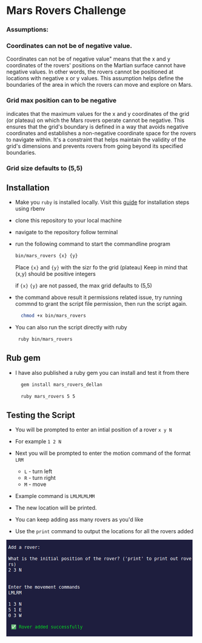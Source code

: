 # Mars Rovers Challenge
 
 ### Assumptions:
 ### Coordinates can not be of negative value.
 Coordinates can not be of negative value" means that the x and y coordinates of the rovers' positions on the Martian surface cannot have negative values. In other words, the rovers cannot be positioned at locations with negative x or y values. This assumption helps define the boundaries of the area in which the rovers can move and explore on Mars.

 ### Grid max position can to be negative
  indicates that the maximum values for the x and y coordinates of the grid (or plateau) on which the Mars rovers operate cannot be negative. This ensures that the grid's boundary is defined in a way that avoids negative coordinates and establishes a non-negative coordinate space for the rovers to navigate within. It's a constraint that helps maintain the validity of the grid's dimensions and prevents rovers from going beyond its specified boundaries.

  ### Grid size defaults to (5,5)




## Installation
- Make you `ruby` is installed locally.
Visit this [guide](https://www.digitalocean.com/community/tutorials/how-to-install-ruby-on-rails-with-rbenv-on-ubuntu-20-04) for installation steps using rbenv

- clone this repository to your local machine
- navigate to the repository follow terminal
- run the following command to start the commandline program
  ```bash
  bin/mars_rovers {x} {y}
  ```
  Place `{x}` and `{y}` with the sizr fo the grid (plateau)
  Keep in mind that (x,y) should be positive integers

  if `{x}` `{y}` are not passed, the max grid defaults to (5,5)

- the command above result it permissions related issue, try running commnd to grant the script file permission, then run the script again.
  
  ```bash
    chmod +x bin/mars_rovers
  ```

- You can also run the script directly with ruby

  ```bash
   ruby bin/mars_rovers 
  ```
 ## Rub gem
 - I have also published a ruby gem you can install and test it from there

    ```bash
      gem install mars_rovers_dellan
    ```

    ```bash
      ruby mars_rovers 5 5
    ```


## Testing the Script
- You will be prompted to enter an intial position of a rover `x y N`
- For example `1 2 N`
- Next you will be prompted to enter the motion command of the format `LRM`
    
    - `L`  - turn left
    - `R`  - turn right
    - `M`  - move

- Example command is `LMLMLMLMM`
  
- The new location will be printed.

- You can keep adding ass many rovers as you'd like
- Use the `print` command to output the locations for all the rovers added

  
![Screenshot](<Screenshot from 2023-08-22 03-58-07.png>)




